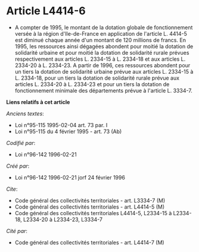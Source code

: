 # Article L4414-6

- A compter de 1995, le montant de la dotation globale de fonctionnement versée à la région d'Ile-de-France en application de
l'article L. 4414-5 est diminué chaque année d'un montant de 120 millions de francs. En 1995, les ressources ainsi dégagées
abondent pour moitié la dotation de solidarité urbaine et pour moitié la dotation de solidarité rurale prévues respectivement
aux articles L. 2334-15 à L. 2334-18 et aux articles L. 2334-20 à L. 2334-23. A partir de 1996, ces ressources abondent pour
un tiers la dotation de solidarité urbaine prévue aux articles L. 2334-15 à L. 2334-18, pour un tiers la dotation de
solidarité rurale prévue aux articles L. 2334-20 à L. 2334-23 et pour un tiers la dotation de fonctionnement minimale des
départements prévue à l'article L. 3334-7.

**Liens relatifs à cet article**

_Anciens textes_:

  - Loi n°95-115 1995-02-04 art. 73 par. I
  - Loi n°95-115 du 4 février 1995 - art. 73 (Ab)

_Codifié par_:

  - Loi n°96-142 1996-02-21

_Créé par_:

  - Loi n°96-142 1996-02-21 jorf 24 février 1996

_Cite_:

  - Code général des collectivités territoriales - art. L3334-7 (M)
  - Code général des collectivités territoriales - art. L4414-5 (M)
  - Code général des collectivités territoriales L4414-5, L2334-15 à L2334-18, L2334-20 à L2334-23, L3334-7

_Cité par_:

  - Code général des collectivités territoriales - art. L4414-7 (M)
